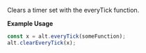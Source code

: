Clears a timer set with the everyTick function.

**Example Usage**

```js
const x = alt.everyTick(someFunction);
alt.clearEveryTick(x);
```
